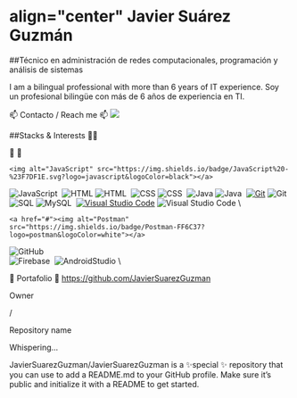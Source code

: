 # align="center" Javier Suárez Guzmán</h1>
##Técnico en administración de redes computacionales, programación y análisis de sistemas</h2>


I am a bilingual professional with more than 6 years of IT experience.
Soy un profesional bilingüe con más de 6 años de experiencia en TI.

📫 Contacto / Reach me 📫 
<a href="https://www.linkedin.com/in/javier-suarez-guzman/"><img src="https://img.shields.io/badge/Javier%20Su%C3%A1rez%20Guzm%C3%A1n-blue?logo=Linkedin&logoColor=white"/></a>

##Stacks & Interests 👨‍💻

👨‍
👨


    <img alt="JavaScript" src="https://img.shields.io/badge/JavaScript%20-%23F7DF1E.svg?logo=javascript&logoColor=black"></a>
![JavaScript](https://img.shields.io/badge/-Javascript-333333?style=flat&logo=Javascript)&nbsp;
    <img alt="HTML" src="https://img.shields.io/badge/HTML%20-%23E34F26.svg?logo=html5&logoColor=white"></a>
![HTML](https://img.shields.io/badge/-HTML-333333?style=flat&logo=HTML5)&nbsp;
    <img alt="CSS" src="https://img.shields.io/badge/CSS%20-%231572B6.svg?logo=css3&logoColor=white"></a>
![CSS](https://img.shields.io/badge/-CSS-333333?style=flat&logo=CSS3&logoColor=1572B6)&nbsp;
    <img alt="Java" src="https://img.shields.io/badge/Java-%23007396.svg?logo=java&logoColor=white"></a>
![Java](https://img.shields.io/badge/-Java-333333?style=flat&logo=Java&logoColor=FFA518)&nbsp;
    <a href="#"><img alt="Git" src="https://img.shields.io/badge/Git%20-%23F05033.svg?logo=git&logoColor=white"></a>
![Git](https://img.shields.io/badge/-Git-333333?style=flat&logo=git)&nbsp;
    <img alt="SQL" src="https://img.shields.io/badge/SQL%20-%23025E8C.svg?logo=amazon-dynamodb&logoColor=white"></a>
![MySQL](https://img.shields.io/badge/-mysql-333333?style=flat&logo=mysql)&nbsp;
    <a href="#"><img alt="Visual Studio Code" src="https://img.shields.io/badge/Visual%20Studio%20Code-0078d7.svg?logo=visual-studio-code&logoColor=white"></a>
![Visual Studio Code](https://img.shields.io/badge/-VisualStudioCode-333333?style=flat&logo=VisualStudioCode&logoColor=007ACC)&nbsp;\


    <a href="#"><img alt="Postman" src="https://img.shields.io/badge/Postman-FF6C37?logo=postman&logoColor=white"></a>

![GitHub](https://img.shields.io/badge/-GitHub-333333?style=flat&logo=github)&nbsp;\
![Firebase](https://img.shields.io/badge/-firebase-333333?style=flat&logo=firebase)&nbsp;
![AndroidStudio](https://img.shields.io/badge/-AndroidStudio-333333?style=flat&logo=AndroidStudio)&nbsp;\




💼 Portafolio 💼
<a href="https://github.com/JavierSuarezGuzman">https://github.com/JavierSuarezGuzman</a>







Owner

/

Repository name

Whispering...

JavierSuarezGuzman/JavierSuarezGuzman is a ✨special ✨ repository that you can use to add a README.md to your GitHub profile. Make sure it’s public and initialize it with a README to get started.








<!-- https://shields.io/ -->